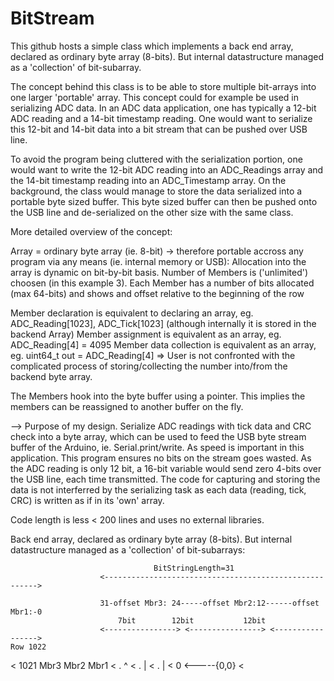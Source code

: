 # BitStream
 This github hosts a simple class which implements a back end array, declared as ordinary byte array (8-bits). But internal datastructure managed as a 'collection' of bit-subarray.
 
 The concept behind this class is to be able to store multiple bit-arrays into one larger 'portable' array.
 This concept could for example be used in serializing ADC data. In an ADC data application, one has typically a 12-bit ADC reading and a 14-bit timestamp reading.
 One would want to serialize this 12-bit and 14-bit data into a bit stream that can be pushed over USB line.
 
 To avoid the program being cluttered with the serialization portion, one would want to write the 12-bit ADC reading into an ADC_Readings array and the 14-bit timestamp reading into an ADC_Timestamp array. On the background, the class would manage to store the data serialized into a portable byte sized buffer. This byte sized buffer can then be pushed onto the USB line and de-serialized on the other size with the same class.
 
 More detailed overview of the concept:
 
Array = ordinary byte array (ie. 8-bit) -> therefore portable accross any program via any means (ie. internal memory or USB):
Allocation into the array is dynamic on bit-by-bit basis.
Number of Members is ('unlimited') choosen (in this example 3).
Each Member has a number of bits allocated (max 64-bits) and shows and offset relative to the beginning of the row

Member declaration is equivalent to declaring an array, eg. ADC_Reading[1023], ADC_Tick[1023] (although internally it is stored in the backend Array)
Member assignment is equivalent as an array, eg. ADC_Reading[4] = 4095
Member data collection is equivalent as an array, eg. uint64_t out = ADC_Reading[4]
=> User is not confronted with the complicated process of storing/collecting  the number into/from the backend byte array.

The Members hook into the byte buffer using a pointer. This implies the members can be reassigned to another buffer on the fly.

--> Purpose of my design. Serialize ADC readings with tick data and CRC check into a byte array, 
which can be used to feed the USB byte stream buffer of the Arduino, ie. Serial.print/write. As speed is important in this application. 
This program ensures no bits on the stream goes wasted. As the ADC reading is only 12 bit, a 16-bit variable would send zero 4-bits over the USB line, each time transmitted.
The code for capturing and storing the data is not interferred by the serializing task as each data (reading, tick, CRC) is written as if in its 'own' array.



Code length is less < 200 lines and uses no external libraries.


Back end array, declared as ordinary byte array (8-bits).
But internal datastructure managed as a 'collection' of bit-subarrays:



									BitStringLength=31
						<------------------------------------------------------->

						31-offset Mbr3: 24-----offset Mbr2:12------offset Mbr1:-0
							7bit		12bit			12bit
						<----------------> <----------------> <----------------->
	Row 1022
<	1021						Mbr3		Mbr2			Mbr1
<	.																			^
<	.															|
<	.																			|
<	0																	<-----{0,0}
<
 
